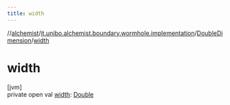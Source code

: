 ```yaml
---
title: width
---
```

//[alchemist](../../../index.html)/[it.unibo.alchemist.boundary.wormhole.implementation](../index.html)/[DoubleDimension](index.html)/[width](width.html)



# width



[jvm]\
private open val [width](width.html): [Double](https://kotlinlang.org/api/latest/jvm/stdlib/kotlin/-double/index.html)




